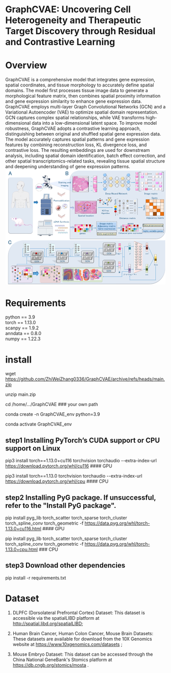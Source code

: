 # GraphCVAE: Uncovering Cell Heterogeneity and Therapeutic Target Discovery through Residual and Contrastive Learning
# Overview
GraphCVAE is a comprehensive model that integrates gene expression, spatial coordinates, and tissue morphology to accurately define spatial domains. The model first processes tissue image data to generate a morphological feature matrix, then combines spatial proximity information and gene expression similarity to enhance gene expression data. GraphCVAE employs multi-layer Graph Convolutional Networks (GCN) and a Variational Autoencoder (VAE) to optimize spatial domain representation. GCN captures complex spatial relationships, while VAE transforms high-dimensional data into a low-dimensional latent space. To improve model robustness, GraphCVAE adopts a contrastive learning approach, distinguishing between original and shuffled spatial gene expression data. The model accurately captures spatial patterns and gene expression features by combining reconstruction loss, KL divergence loss, and contrastive loss. The resulting embeddings are used for downstream analysis, including spatial domain identification, batch effect correction, and other spatial transcriptomics-related tasks, revealing tissue spatial structure and deepening understanding of gene expression patterns.
![Uploading image.png…](https://github.com/ZhiWeiZhang0336/GraphCVAE/blob/main/Overview/Workflow.png)

# Requirements
python == 3.9  
torch == 1.13.0  
scanpy == 1.9.2  
anndata == 0.8.0  
numpy == 1.22.3

# install
wget https://github.com/ZhiWeiZhang0336/GraphCVAE/archive/refs/heads/main.zip

unzip main.zip

cd /home/.../GraphCVAE  ### your own path

conda create -n GraphCVAE_env python=3.9

conda activate GraphCVAE_env

## step1 Installing PyTorch’s CUDA support or CPU support on Linux
pip3 install torch==1.13.0+cu116 torchvision torchaudio --extra-index-url https://download.pytorch.org/whl/cu116  #### GPU

pip3 install torch==1.13.0 torchvision torchaudio --extra-index-url https://download.pytorch.org/whl/cpu  #### CPU

## step2 Installing PyG package. If unsuccessful, refer to the "Install PyG package".
pip install pyg_lib torch_scatter torch_sparse torch_cluster torch_spline_conv torch_geometric -f https://data.pyg.org/whl/torch-1.13.0+cu116.html #### GPU

pip install pyg_lib torch_scatter torch_sparse torch_cluster torch_spline_conv torch_geometric -f https://data.pyg.org/whl/torch-1.13.0+cpu.html  ### CPU

## step3 Download other dependencies
pip install -r requirements.txt

# Dataset
1) DLPFC (Dorsolateral Prefrontal Cortex) Dataset: This dataset is accessible via the spatialLIBD platform at http://spatial.libd.org/spatialLIBD;
   
2) Human Brain Cancer, Human Colon Cancer, Mouse Brain Datasets: These datasets are available for download from the 10X Genomics website at https://www.10xgenomics.com/datasets ;
   
3) Mouse Embryo Dataset: This dataset can be accessed through the China National GeneBank's Stomics platform at https://db.cngb.org/stomics/mosta .
